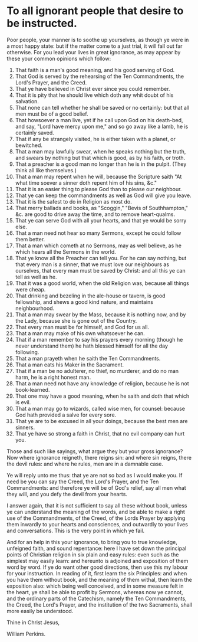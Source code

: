 # To all ignorant people that desire to be instructed.

Poor people, your manner is to soothe up yourselves, as though ye were in a most happy state: but if the matter come to a just trial, it will fall out far otherwise. For you lead your lives in great ignorance, as may appear by these your common opinions which follow:

1. That faith is a man's good meaning, and his good serving of God.
2. That God is served by the rehearsing of the Ten Commandments, the Lord's Prayer, and the Creed.
3. That ye have believed in Christ ever since you could remember.
4. That it is pity that he should live which doth any whit doubt of his salvation.
5. That none can tell whether he shall be saved or no certainly: but that all men must be of a good belief.
6. That howsoever a man live, yet if he call upon God on his death-bed, and say, "Lord have mercy upon me," and so go away like a lamb, he is certainly saved.
7. That if any be strangely visited, he is either taken with a planet, or bewitched.
8. That a man may lawfully swear, when he speaks nothing but the truth, and swears by nothing but that which is good, as by his faith, or troth.
9. That a preacher is a good man no longer than he is in the pulpit. (They think all like themselves.)
10. That a man may repent when he will, because the Scripture saith "At what time soever a sinner doth repent him of his sins, &c."
11. That it is an easier thing to please God than to please our neighbour.
12. That ye can keep the commandments as well as God will give you leave.
13. That it is the safest to do in Religion as most do.
14. That merry ballads and books, as "Scoggin," "Bevis of Southhampton," &c. are good to drive away the time, and to remove heart-qualms.
15. That ye can serve God with all your hearts, and that ye would be sorry else.
16. That a man need not hear so many Sermons, except he could follow them better.
17. That a man which cometh at no Sermons, may as well believe, as he which hears all the Sermons in the world.
18. That ye know all the Preacher can tell you. For he can say nothing, but that every man is a sinner, that we must love our neighbours as ourselves, that every man must be saved by Christ: and all this ye can tell as well as he.
19. That it was a good world, when the old Religion was, because all things were cheap.
20. That drinking and bezeling in the ale-house or tavern, is good fellowship, and shews a good kind nature, and maintains neighbourhood.
21. That a man may swear by the Mass, because it is nothing now, and by the Lady, because she is gone out of the Country.
22. That every man must be for himself, and God for us all.
23. That a man may make of his own whatsoever he can.
24. That if a man remember to say his prayers every morning (though he never understand them) he hath blessed himself for all the day following.
25. That a man prayeth when he saith the Ten Commandments.
26. That a man eats his Maker in the Sacrament.
27. That if a man be no adulterer, no thief, no murderer, and do no man harm, he is a right honest man.
28. That a man need not have any knowledge of religion, because he is not book-learned.
29. That one may have a good meaning, when he saith and doth that which is evil.
30. That a man may go to wizards, called wise men, for counsel: because God hath provided a salve for every sore.
31. That ye are to be excused in all your doings, because the best men are sinners.
32. That ye have so strong a faith in Christ, that no evil company can hurt you.

Those and such like sayings, what argue they but your gross ignorance? Now where ignorance reigneth, there reigns sin: and where sin reigns, there the devil rules: and where he rules, men are in a damnable case.

Ye will reply unto me thus: that ye are not so bad as I would make you. If need be you can say the Creed, the Lord's Prayer, and the Ten Commandments: and therefore ye will be of God's relief, say all men what they will, and you defy the devil from your hearts.

I answer again, that it is not sufficient to say all these without book, unless ye can understand the meaning of the words, and be able to make a right use of the Commandments, of the Creed, of the Lords Prayer by applying them inwardly to your hearts and consciences, and outwardly to your lives and conversations. This is the very point in which ye fail.

And for an help in this your ignorance, to bring you to true knowledge, unfeigned faith, and sound repentance: here I have set down the principal points of Christian religion in six plain and easy rules: even such as the simplest may easily learn: and hereunto is adjoined and exposition of them word by word. If ye do want other good directions, then use this my labour for your instruction. In reading of it, first learn the six Principles: and when you have them without book, and the meaning of them withal, then learn the exposition also: which being well conceived, and in some measure felt in the heart, ye shall be able to profit by Sermons, whereas now ye cannot, and the ordinary parts of the Catechism, namely the Ten Commandments, the Creed, the Lord's Prayer, and the institution of the two Sacraments, shall more easily be understood.

Thine in Christ Jesus,

William Perkins.